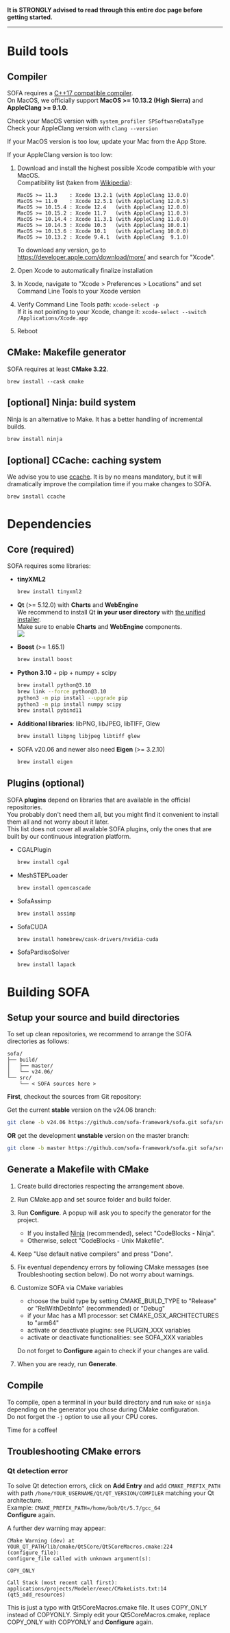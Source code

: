 **It is STRONGLY advised to read through this entire doc page before getting started.**

----------------------------

# Build tools

## Compiler

SOFA requires a [C++17 compatible compiler](https://en.cppreference.com/w/cpp/compiler_support#C.2B.2B17_features).  
On MacOS, we officially support **MacOS >= 10.13.2 (High Sierra)** and **AppleClang >= 9.1.0**.  

Check your MacOS version with `system_profiler SPSoftwareDataType`  
Check your AppleClang version with `clang --version`

If your MacOS version is too low, update your Mac from the App Store.

If your AppleClang version is too low:

1. Download and install the highest possible Xcode compatible with your MacOS.  
   Compatibility list (taken from [Wikipedia](https://en.wikipedia.org/wiki/Xcode#Version_comparison_table)):  
   ```   
   MacOS >= 11.3    : Xcode 13.2.1 (with AppleClang 13.0.0)
   MacOS >= 11.0    : Xcode 12.5.1 (with AppleClang 12.0.5)
   MacOS >= 10.15.4 : Xcode 12.4   (with AppleClang 12.0.0)   
   MacOS >= 10.15.2 : Xcode 11.7   (with AppleClang 11.0.3)
   MacOS >= 10.14.4 : Xcode 11.3.1 (with AppleClang 11.0.0)
   MacOS >= 10.14.3 : Xcode 10.3   (with AppleClang 10.0.1)
   MacOS >= 10.13.6 : Xcode 10.1   (with AppleClang 10.0.0)
   MacOS >= 10.13.2 : Xcode 9.4.1  (with AppleClang  9.1.0)
   ```  
   To download any version, go to https://developer.apple.com/download/more/ and search for "Xcode".

2. Open Xcode to automatically finalize installation

3. In Xcode, navigate to "Xcode > Preferences > Locations" and set Command Line Tools to your Xcode version

4. Verify Command Line Tools path: `xcode-select -p`  
   If it is not pointing to your Xcode, change it: `xcode-select --switch /Applications/Xcode.app`

5. Reboot


## CMake: Makefile generator

SOFA requires at least **CMake 3.22**.

``` {.bash}
brew install --cask cmake
```


## [optional] Ninja: build system

Ninja is an alternative to Make. It has a better handling of incremental builds.

``` {.bash .optional}
brew install ninja
```


## [optional] CCache: caching system

We advise you to use [ccache](https://ccache.dev/). It is by no means
mandatory, but it will dramatically improve the compilation time if you
make changes to SOFA.

``` {.bash .optional}
brew install ccache
```


# Dependencies

## Core (required)

SOFA requires some libraries:
-  **tinyXML2**
    ```bash
    brew install tinyxml2
    ```
   
-   **Qt** (>= 5.12.0) with **Charts** and **WebEngine**    
    We recommend to install Qt **in your user directory** with [the unified installer](http://download.qt.io/official_releases/online_installers).  
    Make sure to enable **Charts** and **WebEngine** components.  
    ![](https://www.sofa-framework.org/wp-content/uploads/2020/04/install_qt_macos.png)

-   **Boost** (>= 1.65.1)  
    ```bash
    brew install boost
    ```
-   **Python 3.10** + pip + numpy + scipy
    ```bash
    brew install python@3.10
    brew link --force python@3.10
    python3 -m pip install --upgrade pip
    python3 -m pip install numpy scipy
    brew install pybind11
    ```
    
-   **Additional libraries**: libPNG, libJPEG, libTIFF, Glew   
    ```bash
    brew install libpng libjpeg libtiff glew
    ```

-   SOFA v20.06 and newer also need **Eigen** (>= 3.2.10)  
    ```bash
    brew install eigen
    ```

## Plugins (optional)

SOFA **plugins** depend on libraries that are available in the official repositories.  
You probably don't need them all, but you might find it convenient to
install them all and not worry about it later.  
This list does not cover all available SOFA plugins, only the ones that are built by our continuous integration platform.

-  CGALPlugin  
   ``` {.bash .optional}
   brew install cgal
   ```
-  MeshSTEPLoader  
   ``` {.bash .optional}
   brew install opencascade
   ```
-  SofaAssimp  
   ``` {.bash .optional}
   brew install assimp
   ```    
-  SofaCUDA  
   ``` {.bash .optional}
   brew install homebrew/cask-drivers/nvidia-cuda
   ```
-  SofaPardisoSolver  
   ``` {.bash .optional}
   brew install lapack
   ```


# Building SOFA


## Setup your source and build directories

To set up clean repositories, we recommend to arrange the SOFA directories
as follows:

```
sofa/
├── build/
│   ├── master/
│   └── v24.06/
└── src/
    └── < SOFA sources here >
```

**First**, checkout the sources from Git repository:

Get the current **stable** version on the v24.06 branch:
``` {.bash .stable}
git clone -b v24.06 https://github.com/sofa-framework/sofa.git sofa/src
```

**OR** get the development **unstable** version on the master branch:
``` {.bash .unstable}
git clone -b master https://github.com/sofa-framework/sofa.git sofa/src
```


## Generate a Makefile with CMake

1. Create build directories respecting the arrangement above.

2. Run CMake.app and set source folder and build folder.

3. Run **Configure**. A popup will ask you to specify the generator for the project.

   - If you installed [Ninja](#optional-ninja-build-system) (recommended), select "CodeBlocks - Ninja".
   - Otherwise, select "CodeBlocks - Unix Makefile".

4. Keep "Use default native compilers" and press "Done".

5. Fix eventual dependency errors by following CMake messages (see Troubleshooting section below). Do not worry about warnings.

6. Customize SOFA via CMake variables

   - choose the build type by setting CMAKE_BUILD_TYPE to "Release" or "RelWithDebInfo" (recommended) or "Debug"
   - if your Mac has a M1 processor: set CMAKE_OSX_ARCHITECTURES to "arm64"
   - activate or deactivate plugins: see PLUGIN_XXX variables
   - activate or deactivate functionalities: see SOFA_XXX variables
   
   Do not forget to **Configure** again to check if your changes are valid.

7. When you are ready, run **Generate**.


## Compile

To compile, open a terminal in your build directory and run `make` or `ninja` depending on the generator you chose during CMake configuration.  
Do not forget the `-j` option to use all your CPU cores.

Time for a coffee!



## Troubleshooting CMake errors

### Qt detection error
To solve Qt detection errors, click on **Add Entry** and add
`CMAKE_PREFIX_PATH` with path `/home/YOUR_USERNAME/Qt/QT_VERSION/COMPILER` matching your
Qt architecture.  
Example: `CMAKE_PREFIX_PATH=/home/bob/Qt/5.7/gcc_64`  
**Configure** again.

A further dev warning may appear:

    CMake Warning (dev) at YOUR_QT_PATH/lib/cmake/Qt5Core/Qt5CoreMacros.cmake:224 (configure_file):
    configure_file called with unknown argument(s):

    COPY_ONLY

    Call Stack (most recent call first):
    applications/projects/Modeler/exec/CMakeLists.txt:14 (qt5_add_resources)

This is just a typo with Qt5CoreMacros.cmake file. It uses COPY\_ONLY
instead of COPYONLY. Simply edit your Qt5CoreMacros.cmake, replace
COPY\_ONLY with COPYONLY and **Configure** again.

